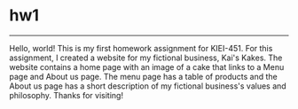 # hw1
***
Hello, world! This is my first homework assignment for KIEI-451. For this assignment, I created a website for my fictional business, Kai's Kakes.
The website contains a home page with an image of a cake that links to a Menu page and About us page. The menu page has a table of products and 
the About us page has a short description of my fictional business's values and philosophy. Thanks for visiting!
